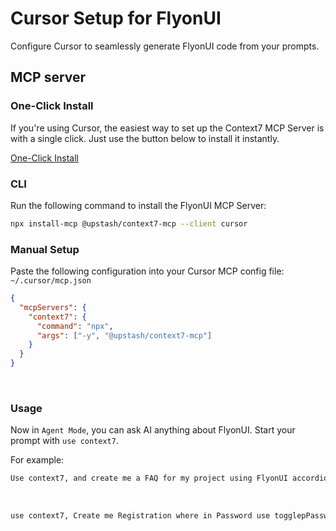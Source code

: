 # Cursor Setup for FlyonUI

Configure Cursor to seamlessly generate FlyonUI code from your prompts.


<!-- MCP server -->
## MCP server

<!-- One-Click Install -->
### One-Click Install

If you're using Cursor, the easiest way to set up the Context7 MCP Server is with a single click. Just use the button below to install it instantly.

<a href="https://cursor.com/install-mcp?name=context7&config=eyJjb21tYW5kIjoibnB4IC15IEB1cHN0YXNoL2NvbnRleHQ3LW1jcCJ9" class="btn btn-soft btn-primary no-underline">One-Click Install</a>

<!-- CLI -->
### CLI

Run the following command to install the FlyonUI MCP Server:

```bash
npx install-mcp @upstash/context7-mcp --client cursor
```

<!-- Manual Setup -->
### Manual Setup

 Paste the following configuration into your Cursor MCP config file: `~/.cursor/mcp.json`

```json
{
  "mcpServers": {
    "context7": {
      "command": "npx",
      "args": ["-y", "@upstash/context7-mcp"]
    }
  }
}
```

<br>

<!-- Usage -->

### Usage

Now in `Agent Mode`, you can ask AI anything about FlyonUI. Start your prompt with `use context7`.

For example:

```html
Use context7, and create me a FAQ for my project using FlyonUI accordion shadow example.
```
<br>

```html
use context7, Create me Registration where in Password use togglepPassword component from flyonui.
```
